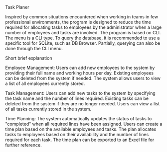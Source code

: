 Task Planer

Inspired by common situations encountered when working in teams in few professional 
environments, the program is designed to reduce the time required for allocating tasks 
to employees by the administrator when a large number of employees and tasks are involved.
The program is based on CLI. 
The menu is a CLI type. To query the database, it is recommended to use a specific tool 
for SQLite, such as DB Browser. Partially, querying can also be done through the CLI menu.


Short brief explanation 

  Employee Management:
        Users can add new employees to the system by providing their full name and working hours per day.
        Existing employees can be deleted from the system if needed.
        The system allows users to view a list of all employees currently stored.

  Task Management:
        Users can add new tasks to the system by specifying the task name and the number of lines required.
        Existing tasks can be deleted from the system if they are no longer needed.
        Users can view a list of all tasks currently stored in the system.

  Time Planning:
        The system automatically updates the status of tasks to "completed" when all required lines have been assigned.
        Users can create a time plan based on the available employees and tasks. The plan allocates tasks to employees based
        on their availability and the number of lines required for each task.
        The time plan can be exported to an Excel file for further reference.
